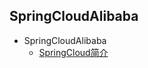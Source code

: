 ## SpringCloudAlibaba
- SpringCloudAlibaba
  - [SpringCloud简介](SpringCloudAlibaba/SpringCloud简介.md)
